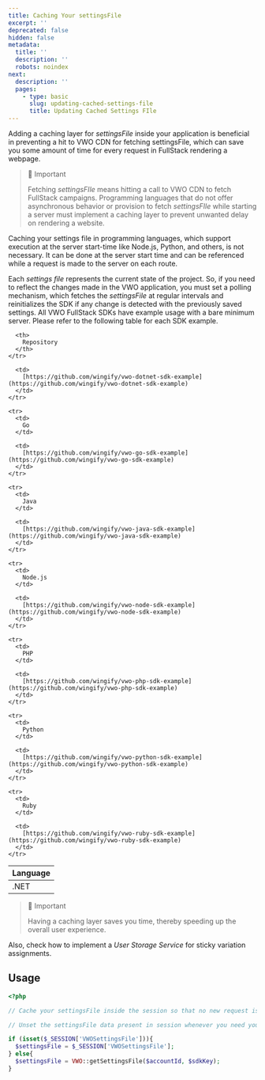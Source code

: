 ```yaml
---
title: Caching Your settingsFile
excerpt: ''
deprecated: false
hidden: false
metadata:
  title: ''
  description: ''
  robots: noindex
next:
  description: ''
  pages:
    - type: basic
      slug: updating-cached-settings-file
      title: Updating Cached Settings FIle
---
```

Adding a caching layer for *settingsFile* inside your application is beneficial in preventing a hit to VWO CDN for fetching settingsFile, which can save you some amount of time for every request in FullStack rendering a webpage.

> 🚧 Important
>
> Fetching *settingsFIle* means hitting a call to VWO CDN to fetch FullStack campaigns. Programming languages that do not offer asynchronous behavior or provision to fetch *settingsFIle* while starting a server must implement a caching layer to prevent unwanted delay on rendering a website.

Caching your settings file in programming languages, which support execution at the server start-time like Node.js, Python, and others, is not necessary. It can be done at the server start time and can be referenced while a request is made to the server on each route.

Each *settings file* represents the current state of the project. So, if you need to reflect the changes made in the VWO application, you must set a polling mechanism, which fetches the *settingsFile* at regular intervals and reinitializes the SDK if any change is detected with the previously saved settings. All VWO FullStack SDKs have example usage with a bare minimum server. Please refer to the following table for each SDK example.

<Table align={["left","left"]}>
  <thead>
    <tr>
      <th>
        Language
      </th>

      <th>
        Repository
      </th>
    </tr>
  </thead>

  <tbody>
    <tr>
      <td>
        .NET
      </td>

      <td>
        [https://github.com/wingify/vwo-dotnet-sdk-example](https://github.com/wingify/vwo-dotnet-sdk-example)
      </td>
    </tr>

    <tr>
      <td>
        Go
      </td>

      <td>
        [https://github.com/wingify/vwo-go-sdk-example](https://github.com/wingify/vwo-go-sdk-example)
      </td>
    </tr>

    <tr>
      <td>
        Java
      </td>

      <td>
        [https://github.com/wingify/vwo-java-sdk-example](https://github.com/wingify/vwo-java-sdk-example)
      </td>
    </tr>

    <tr>
      <td>
        Node.js
      </td>

      <td>
        [https://github.com/wingify/vwo-node-sdk-example](https://github.com/wingify/vwo-node-sdk-example)
      </td>
    </tr>

    <tr>
      <td>
        PHP
      </td>

      <td>
        [https://github.com/wingify/vwo-php-sdk-example](https://github.com/wingify/vwo-php-sdk-example)
      </td>
    </tr>

    <tr>
      <td>
        Python
      </td>

      <td>
        [https://github.com/wingify/vwo-python-sdk-example](https://github.com/wingify/vwo-python-sdk-example)
      </td>
    </tr>

    <tr>
      <td>
        Ruby
      </td>

      <td>
        [https://github.com/wingify/vwo-ruby-sdk-example](https://github.com/wingify/vwo-ruby-sdk-example)
      </td>
    </tr>
  </tbody>
</Table>

> 📘 Important
>
> Having a caching layer saves you time, thereby speeding up the overall user experience.

Also, check how to implement a *User Storage Service* for sticky variation assignments.

## Usage

```php
<?php

// Cache your settingsFile inside the session so that no new request is sent for fetching settingsFile for every hit to your server

// Unset the settingsFile data present in session whenever you need you need to get settingsFile from VWO server

if (isset($_SESSION['VWOSettingsFile'])){
  $settingsFile = $_SESSION['VWOSettingsFile'];
} else{
  $settingsFile = VWO::getSettingsFile($accountId, $sdkKey);
}
```
